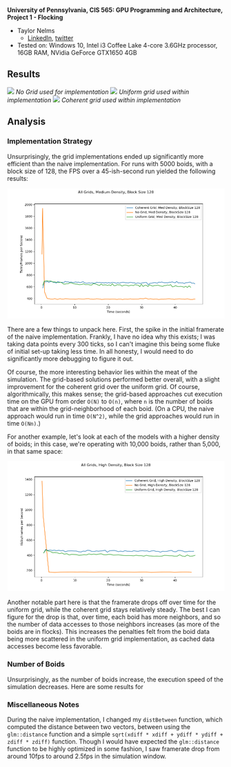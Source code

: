 **University of Pennsylvania, CIS 565: GPU Programming and Architecture,
Project 1 - Flocking**

* Taylor Nelms
  * [LinkedIn](https://www.linkedin.com/in/taylor-k-7b2110191/), [twitter](https://twitter.com/nelms_taylor)
* Tested on: Windows 10, Intel i3 Coffee Lake 4-core 3.6GHz processor, 16GB RAM, NVidia GeForce GTX1650 4GB

## Results
![](images/mLo_dMed_gMed.gif)
*No Grid used for implementation*
![](images/mMed_dMed_gMed.gif)
*Uniform grid used within implementation*
![](images/mHi_dMed_gMed.gif)
*Coherent grid used within implementation*

## Analysis

### Implementation Strategy

Unsurprisingly, the grid implementations ended up significantly more efficient than the naive implementation. For runs with 5000 boids, with a block size of 128, the FPS over a 45-ish-second run yielded the following results:

![](images/All&#32;Grids,&#32;Medium&#32;Density,&#32;Block&#32;Size&#32;128.png)

There are a few things to unpack here. First, the spike in the initial framerate of the naive implementation. Frankly, I have no idea why this exists; I was taking data points every 300 ticks, so I can't imagine this being some fluke of initial set-up taking less time. In all honesty, I would need to do significantly more debugging to figure it out.

Of course, the more interesting behavior lies within the meat of the simulation. The grid-based solutions performed better overall, with a slight improvement for the coherent grid over the uniform grid. Of course, algorithmically, this makes sense; the grid-based approaches cut execution time on the GPU from order `O(N)` to `O(n)`, where `n` is the number of boids that are within the grid-neighborhood of each boid. (On a CPU, the naive approach would run in time `O(N^2)`, while the grid approaches would run in time `O(Nn)`.)

For another example, let's look at each of the models with a higher density of boids; in this case, we're operating with 10,000 boids, rather than 5,000, in that same space:

![](images/All&#32;Grids,&#32;High&#32;Density,&#32;Block&#32;Size&#32;128.png)

Another notable part here is that the framerate drops off over time for the uniform grid, while the coherent grid stays relatively steady. The best I can figure for the drop is that, over time, each boid has more neighbors, and so the number of data accesses to those neighbors increases (as more of the boids are in flocks). This increases the penalties felt from the boid data being more scattered in the uniform grid implementation, as cached data accesses become less favorable.

### Number of Boids

Unsurprisingly, as the number of boids increase, the execution speed of the simulation decreases. Here are some results for

### Miscellaneous Notes

During the naive implementation, I changed my `distBetween` function, which computed the distance between two vectors, 
between using the `glm::distance` function and a simple `sqrt(xdiff * xdiff + ydiff * ydiff + zdiff * zdiff)` function.
Though I would have expected the `glm::distance` function to be highly optimized in some fashion,
I saw framerate drop from around 10fps to around 2.5fps in the simulation window.
